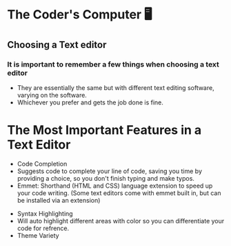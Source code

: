 # The Coder's Computer 🖥️
## Choosing a Text editor
### It is important to remember a few things when choosing a text editor
- They are essentially the same but with different text editing software, varying on the software.
- Whichever you prefer and gets the job done is fine.
  
# The Most Important Features in a Text Editor
+ Code Completion
+ Suggests code to complete your line of code, saving you time by providing a choice, so you don't finish typing and make typos.
+ Emmet: Shorthand (HTML and CSS) language extension to speed up your code writing. (Some text editors come with emmet built in, but can be installed via an extension)
  
* Syntax Highlighting
* Will auto highlight different areas with color so you can differentiate your code for refrence.
* Theme Variety
